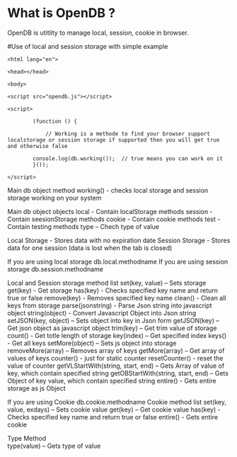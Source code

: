 # What is OpenDB ?
OpenDB is utitlity to manage local, session, cookie in browser.

#Use of local and session storage with simple example

<!DOCTYPE html>

    <html lang="en">

    <head></head>

    <body>

	<script src="opendb.js"></script>

  	<script>

    		(function () {

      			// Working is a methode to find your browser support localstorage or session storage if supported then you will get true and otherwise false

			console.log(db.working());  // true means you can work on it
    		}());
    		
  	</script>
  	
</body>

</html>

Main db object method
working() - checks local storage and session storage working on your system

Main db object objects
local  -  Contain localStorage methods
session  -  Contain seesionStorage methods
cookie - Contain cookie methods
test  -  Contain testing methods 
type – Chech type of value

Local Storage - Stores data with no expiration date
Session Storage - Stores data for one session (data is lost when the tab is closed)

If you are using local storage
db.local.methodname
If you are using session storage
db.session.methodname 

Local and Session storage method list
set(key, value) – Sets storage
get(key) - Get storage
has(key) - Checks specified key name and return true or false
remove(key) -  Removes specified key name
clean() - Clean all keys from storage
parse(jsonstring) - Parse Json string into javascript object
string(object) - Convert Javascript Object  into Json string   
setJSON(key, object) – Sets object into key in Json form
getJSON(key) – Get json object as javascript object
trim(key) – Get trim value of storage
count() - Get totle length of storage
key(index) – Get  specified index
keys() - Get all keys
setMore(object) – Sets js object into storage
removeMore(array) – Removes array of keys
getMore(array) – Get array of values of keys
counter() - just for static counter 
resetCounter() - reset the value of counter
getVLStartWith(string, start, end) – Gets Array of value of key, which contain specified string
getOBStartWith(string, start, end) – Gets Object of key value, which contain specified string
entire() - Gets entire storage as js Object

If you are using Cookie
db.cookie.methodname 
Cookie method list
set(key, value, exdays) – Sets cookie value
get(key) – Get cookie value
has(key) - Checks specified key name and return true or false
entire() - Gets entire cookie

Type Method  
type(value) – Gets type of value 

